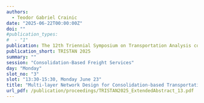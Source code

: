 ```yaml
---
authors:
  - Teodor Gabriel Crainic
date: "2025-06-22T00:00:00Z"
doi: ""
#publication_types:
#  - "1"
publication: The 12th Triennial Symposium on Transportation Analysis conference
publication_short: TRISTAN 2025
summary: ""
session: "Consolidation-Based Freight Services"
day: "Monday"
slot_no: "3"
slot: "13:30-15:30, Monday June 23"
title: "Multi-layer Network Design for Consolidation-based Transportation Planning"
url_pdf: /publication/proceedings/TRISTAN2025_ExtendedAbstract_13.pdf
---
```

